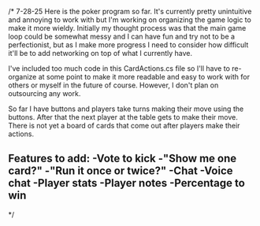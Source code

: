 /*
  7-28-25
Here is the poker program so far. It's currently pretty unintuitive and 
annoying to work with but I'm working on organizing the game logic to 
make it more wieldy. Initially my thought process was that the main game loop
could be somewhat messy and I can have fun and try not to be a perfectionist, but as
I make more progress I need to consider how difficult it'll be to add networking on 
top of what I currently have. 

I've included too much code in this CardActions.cs file so I'll have to re-organize 
at some point to make it more readable and easy to work with for others or myself in 
the future of course. However, I don't plan on outsourcing any work.

So far I have buttons and players take turns making their move using the buttons. After that the 
next player at the table gets to make their move. There is not yet a board 
of cards that come out after players make their actions.


Features to add:
-Vote to kick
-"Show me one card?"
-"Run it once or twice?"
-Chat
-Voice chat
-Player stats
-Player notes
-Percentage to win
-
*/

